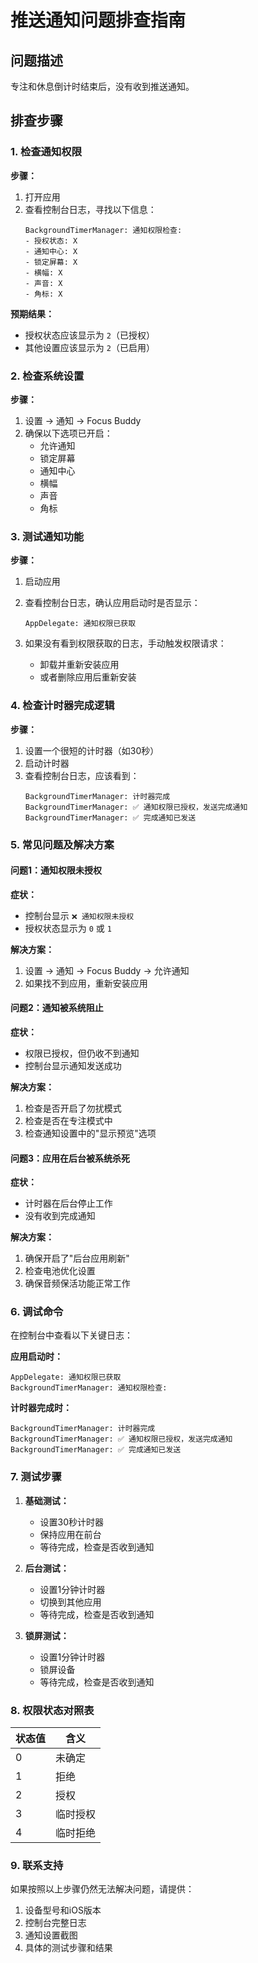# 推送通知问题排查指南

## 问题描述
专注和休息倒计时结束后，没有收到推送通知。

## 排查步骤

### 1. 检查通知权限

**步骤：**
1. 打开应用
2. 查看控制台日志，寻找以下信息：
   ```
   BackgroundTimerManager: 通知权限检查:
   - 授权状态: X
   - 通知中心: X
   - 锁定屏幕: X
   - 横幅: X
   - 声音: X
   - 角标: X
   ```

**预期结果：**
- 授权状态应该显示为 `2`（已授权）
- 其他设置应该显示为 `2`（已启用）

### 2. 检查系统设置

**步骤：**
1. 设置 → 通知 → Focus Buddy
2. 确保以下选项已开启：
   - 允许通知
   - 锁定屏幕
   - 通知中心
   - 横幅
   - 声音
   - 角标

### 3. 测试通知功能

**步骤：**
1. 启动应用
2. 查看控制台日志，确认应用启动时是否显示：
   ```
   AppDelegate: 通知权限已获取
   ```

3. 如果没有看到权限获取的日志，手动触发权限请求：
   - 卸载并重新安装应用
   - 或者删除应用后重新安装

### 4. 检查计时器完成逻辑

**步骤：**
1. 设置一个很短的计时器（如30秒）
2. 启动计时器
3. 查看控制台日志，应该看到：
   ```
   BackgroundTimerManager: 计时器完成
   BackgroundTimerManager: ✅ 通知权限已授权，发送完成通知
   BackgroundTimerManager: ✅ 完成通知已发送
   ```

### 5. 常见问题及解决方案

#### 问题1：通知权限未授权

**症状：**
- 控制台显示 `❌ 通知权限未授权`
- 授权状态显示为 `0` 或 `1`

**解决方案：**
1. 设置 → 通知 → Focus Buddy → 允许通知
2. 如果找不到应用，重新安装应用

#### 问题2：通知被系统阻止

**症状：**
- 权限已授权，但仍收不到通知
- 控制台显示通知发送成功

**解决方案：**
1. 检查是否开启了勿扰模式
2. 检查是否在专注模式中
3. 检查通知设置中的"显示预览"选项

#### 问题3：应用在后台被系统杀死

**症状：**
- 计时器在后台停止工作
- 没有收到完成通知

**解决方案：**
1. 确保开启了"后台应用刷新"
2. 检查电池优化设置
3. 确保音频保活功能正常工作

### 6. 调试命令

在控制台中查看以下关键日志：

**应用启动时：**
```
AppDelegate: 通知权限已获取
BackgroundTimerManager: 通知权限检查:
```

**计时器完成时：**
```
BackgroundTimerManager: 计时器完成
BackgroundTimerManager: ✅ 通知权限已授权，发送完成通知
BackgroundTimerManager: ✅ 完成通知已发送
```

### 7. 测试步骤

1. **基础测试：**
   - 设置30秒计时器
   - 保持应用在前台
   - 等待完成，检查是否收到通知

2. **后台测试：**
   - 设置1分钟计时器
   - 切换到其他应用
   - 等待完成，检查是否收到通知

3. **锁屏测试：**
   - 设置1分钟计时器
   - 锁屏设备
   - 等待完成，检查是否收到通知

### 8. 权限状态对照表

| 状态值 | 含义 |
|--------|------|
| 0 | 未确定 |
| 1 | 拒绝 |
| 2 | 授权 |
| 3 | 临时授权 |
| 4 | 临时拒绝 |

### 9. 联系支持

如果按照以上步骤仍然无法解决问题，请提供：
1. 设备型号和iOS版本
2. 控制台完整日志
3. 通知设置截图
4. 具体的测试步骤和结果
